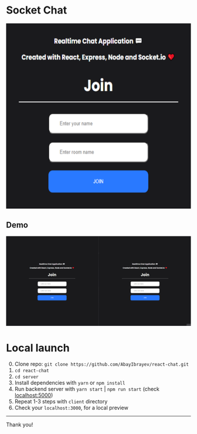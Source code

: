 # Socket Chat

![LOGO](client/public/favicon/android-chrome-512x512.png)

## Demo

![demo](/Chat.gif)

# Local launch

0. Clone repo: `git clone https://github.com/AbayIbrayev/react-chat.git`
1. `cd react-chat`
2. `cd server`
3. Install dependencies with `yarn` or `npm install`
4. Run backend server with `yarn start` | `npm run start` (check [localhost:5000](http://localhost:5000/))
5. Repeat 1-3 steps with `client` directory
6. Check your `localhost:3000`, for a local preview

---

Thank you!
